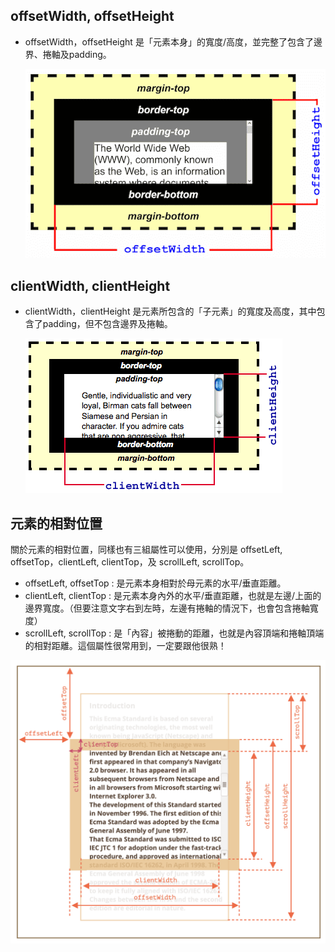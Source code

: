 ## offsetWidth, offsetHeight
- offsetWidth，offsetHeight 是「元素本身」的寬度/高度，並完整了包含了邊界、捲軸及padding。
  
    ![Alt text](dimensions-offset.png)


## clientWidth, clientHeight
- clientWidth，clientHeight 是元素所包含的「子元素」的寬度及高度，其中包含了padding，但不包含邊界及捲軸。

    ![Alt text](dimensions-client.png)


## 元素的相對位置
關於元素的相對位置，同樣也有三組屬性可以使用，分別是 offsetLeft, offsetTop，clientLeft, clientTop，及 scrollLeft, scrollTop。

- offsetLeft, offsetTop : 是元素本身相對於母元素的水平/垂直距離。
- clientLeft, clientTop : 是元素本身內外的水平/垂直距離，也就是左邊/上面的邊界寬度。（但要注意文字右到左時，左邊有捲軸的情況下，也會包含捲軸寬度）
- scrollLeft, scrollTop : 是「內容」被捲動的距離，也就是內容頂端和捲軸頂端的相對距離。這個屬性很常用到，一定要跟他很熟！

![Alt text](size-cheatsheet.png)
